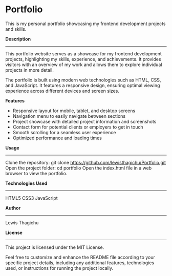 # Portfolio
This is my personal portfolio showcasing my frontend development projects and skills.


**Description**
***
This portfolio website serves as a showcase for my frontend development projects, highlighting my skills, experience, and achievements. It provides visitors with an overview of my work and allows them to explore individual projects in more detail.


The portfolio is built using modern web technologies such as HTML, CSS, and JavaScript. It features a responsive design, ensuring optimal viewing experience across different devices and screen sizes.


**Features**
* Responsive layout for mobile, tablet, and desktop screens
* Navigation menu to easily navigate between sections
* Project showcase with detailed project information and screenshots
* Contact form for potential clients or employers to get in touch
* Smooth scrolling for a seamless user experience
* Optimized performance and loading times


**Usage**
***
Clone the repository: git clone https://github.com/lewisthagichu/Portfolio.git
Open the project folder: cd portfolio
Open the index.html file in a web browser to view the portfolio.


**Technologies Used**
***
HTML5
CSS3
JavaScript


**Author**
***
Lewis Thagichu


**License**
***
This project is licensed under the MIT License.


Feel free to customize and enhance the README file according to your specific project details, including any additional features, technologies used, or instructions for running the project locally.
